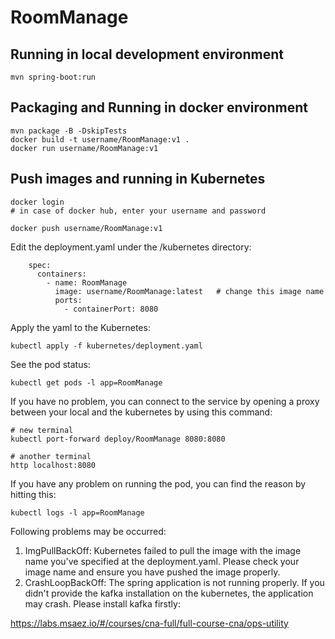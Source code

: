 # RoomManage

## Running in local development environment

```
mvn spring-boot:run
```

## Packaging and Running in docker environment

```
mvn package -B -DskipTests
docker build -t username/RoomManage:v1 .
docker run username/RoomManage:v1
```

## Push images and running in Kubernetes

```
docker login 
# in case of docker hub, enter your username and password

docker push username/RoomManage:v1
```

Edit the deployment.yaml under the /kubernetes directory:
```
    spec:
      containers:
        - name: RoomManage
          image: username/RoomManage:latest   # change this image name
          ports:
            - containerPort: 8080

```

Apply the yaml to the Kubernetes:
```
kubectl apply -f kubernetes/deployment.yaml
```

See the pod status:
```
kubectl get pods -l app=RoomManage
```

If you have no problem, you can connect to the service by opening a proxy between your local and the kubernetes by using this command:
```
# new terminal
kubectl port-forward deploy/RoomManage 8080:8080

# another terminal
http localhost:8080
```

If you have any problem on running the pod, you can find the reason by hitting this:
```
kubectl logs -l app=RoomManage
```

Following problems may be occurred:

1. ImgPullBackOff:  Kubernetes failed to pull the image with the image name you've specified at the deployment.yaml. Please check your image name and ensure you have pushed the image properly.
1. CrashLoopBackOff: The spring application is not running properly. If you didn't provide the kafka installation on the kubernetes, the application may crash. Please install kafka firstly:

https://labs.msaez.io/#/courses/cna-full/full-course-cna/ops-utility

